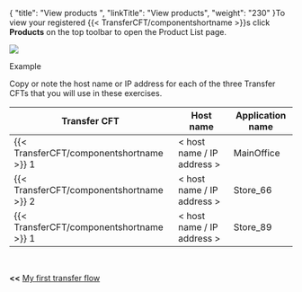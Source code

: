{
    "title": "View products ",
    "linkTitle": "View products",
    "weight": "230"
}To view your registered {{< TransferCFT/componentshortname  >}}s click **Products** on the top toolbar to open the Product List page.

<img src="/Images/TransferCFT/product_list_cg.png" class="maxWidth" />

Example

Copy or note the host name or IP address for each of the three Transfer CFTs that you will use in these exercises.

<table>
   <thead>
      <tr>
<th style="text-align: center;" class="TableStyle-SynchTableStyle_interop-HeadE-Column1-Header1">Transfer CFT          </th>
<th style="text-align: center;" class="TableStyle-SynchTableStyle_interop-HeadE-Column1-Header1">Host name         </th>
<th style="text-align: center;" class="TableStyle-SynchTableStyle_interop-HeadD-Column1-Header1">Application name         </th>
      </tr>
   </thead>
   <tbody>
      <tr>
         <td>{{< TransferCFT/componentshortname  >}} 1         </td>
         <td>&lt; host name / IP address &gt;         </td>
         <td>MainOffice         </td>
      </tr>
      <tr>
         <td>{{< TransferCFT/componentshortname  >}} 2         </td>
         <td>&lt; host name / IP address &gt;         </td>
         <td>Store_66         </td>
      </tr>
      <tr>
         <td>{{< TransferCFT/componentshortname  >}} 1         </td>
         <td>&lt; host name / IP address &gt;         </td>
         <td>Store_89         </td>
      </tr>
   </tbody>
</table>

 

**&lt;&lt;** <a href="../../" class="bold_in_para MCXref xref xrefbold_in_para">My first transfer flow</a>
